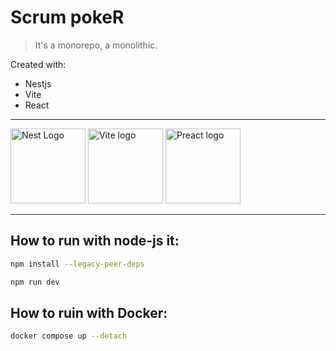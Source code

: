# Scrum pokeR

> It's a monorepo, a monolithic.

Created with:
- Nestjs
- Vite
- React
---
<div>
    <img src="https://nestjs.com/img/logo-small.svg" width="120" alt="Nest Logo" />
    <img width="120" src="https://vitejs.dev/logo.svg" alt="Vite logo">
    <img width="120" src="https://raw.githubusercontent.com/facebook/react/main/fixtures/dom/public/react-logo.svg" alt="Preact logo">
</div>

---

## How to run with node-js it:

```bash
npm install --legacy-peer-deps
```

```bash
npm run dev
```

## How to ruin with Docker:

```bash
docker compose up --detach
```
